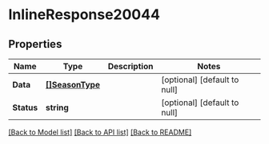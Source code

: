 # InlineResponse20044

## Properties
Name | Type | Description | Notes
------------ | ------------- | ------------- | -------------
**Data** | [**[]SeasonType**](SeasonType.md) |  | [optional] [default to null]
**Status** | **string** |  | [optional] [default to null]

[[Back to Model list]](../README.md#documentation-for-models) [[Back to API list]](../README.md#documentation-for-api-endpoints) [[Back to README]](../README.md)

